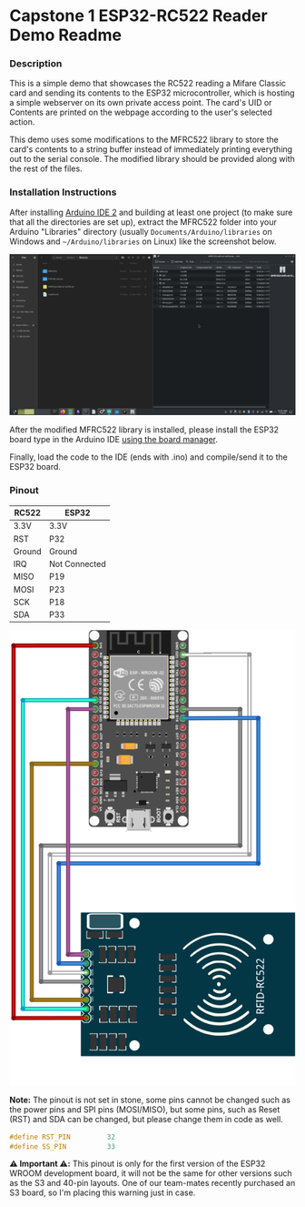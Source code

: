 # Capstone 1 ESP32-RC522 Reader Demo Readme

### Description

This is a simple demo that showcases the RC522 reading a Mifare Classic card and sending its contents to the ESP32 microcontroller, which is hosting a simple webserver on its own private access point. The card's UID or Contents are printed on the webpage according to the user's selected action.

This demo uses some modifications to the MFRC522 library to store the card's contents to a string buffer instead of immediately printing everything out to the serial console. The modified library should be provided along with the rest of the files.

### Installation Instructions

After installing [Arduino IDE 2](https://www.arduino.cc/en/software) and building at least one project (to make sure that all the directories are set up), extract the MFRC522 folder into your Arduino "Libraries" directory (usually `Documents/Arduino/libraries` on Windows and `~/Arduino/libraries` on Linux) like the screenshot below.

![](./directorystructure.png)

After the modified MFRC522 library is installed, please install the ESP32 board type in the Arduino IDE [using the board manager](https://docs.espressif.com/projects/arduino-esp32/en/latest/installing.html).

Finally, load the code to the IDE (ends with .ino) and compile/send it to the ESP32 board.

### Pinout

| RC522  | ESP32         |
| ------ | ------------- |
| 3.3V   | 3.3V          |
| RST    | P32           |
| Ground | Ground        |
| IRQ    | Not Connected |
| MISO   | P19           |
| MOSI   | P23           |
| SCK    | P18           |
| SDA    | P33           |

![](./Schematic_bb.svg)

**Note:** The pinout is not set in stone, some pins cannot be changed such as the power pins and SPI pins (MOSI/MISO), but some pins, such as Reset (RST) and SDA can be changed, but please change them in code as well.

```c
#define RST_PIN         32
#define SS_PIN          33
```

**⚠️ Important ⚠️:** This pinout is only for the first version of the ESP32 WROOM development board, it will not be the same for other versions such as the S3 and 40-pin layouts. One of our team-mates recently purchased an S3 board, so I'm placing this warning just in case.
